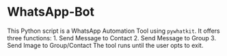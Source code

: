 # WhatsApp-Bot
This Python script is a WhatsApp Automation Tool using `pywhatkit`. It offers three functions: 1. Send Message to Contact 2. Send Message to Group 3. Send Image to Group/Contact The tool runs until the user opts to exit.
